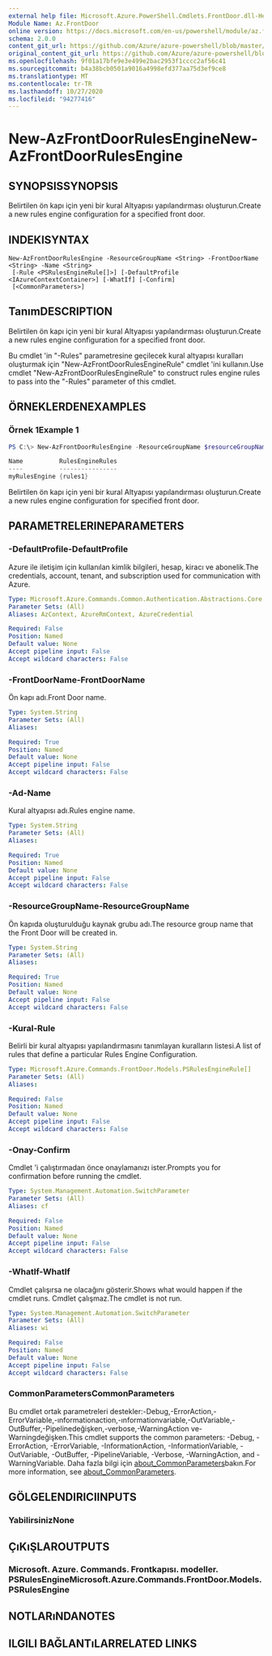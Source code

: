 ```yaml
---
external help file: Microsoft.Azure.PowerShell.Cmdlets.FrontDoor.dll-Help.xml
Module Name: Az.FrontDoor
online version: https://docs.microsoft.com/en-us/powershell/module/az.frontdoor/new-azfrontdoorrulesengine
schema: 2.0.0
content_git_url: https://github.com/Azure/azure-powershell/blob/master/src/FrontDoor/FrontDoor/help/New-AzFrontDoorRulesEngine.md
original_content_git_url: https://github.com/Azure/azure-powershell/blob/master/src/FrontDoor/FrontDoor/help/New-AzFrontDoorRulesEngine.md
ms.openlocfilehash: 9f01a17bfe9e3e499e2bac2953f1cccc2af56c41
ms.sourcegitcommit: b4a38bcb0501a9016a4998efd377aa75d3ef9ce8
ms.translationtype: MT
ms.contentlocale: tr-TR
ms.lasthandoff: 10/27/2020
ms.locfileid: "94277416"
---
```

# <span data-ttu-id="4a53e-101">New-AzFrontDoorRulesEngine</span><span class="sxs-lookup"><span data-stu-id="4a53e-101">New-AzFrontDoorRulesEngine</span></span>

## <span data-ttu-id="4a53e-102">SYNOPSIS</span><span class="sxs-lookup"><span data-stu-id="4a53e-102">SYNOPSIS</span></span>
<span data-ttu-id="4a53e-103">Belirtilen ön kapı için yeni bir kural Altyapısı yapılandırması oluşturun.</span><span class="sxs-lookup"><span data-stu-id="4a53e-103">Create a new rules engine configuration for a specified front door.</span></span> 

## <span data-ttu-id="4a53e-104">INDEKI</span><span class="sxs-lookup"><span data-stu-id="4a53e-104">SYNTAX</span></span>

```
New-AzFrontDoorRulesEngine -ResourceGroupName <String> -FrontDoorName <String> -Name <String>
 [-Rule <PSRulesEngineRule[]>] [-DefaultProfile <IAzureContextContainer>] [-WhatIf] [-Confirm]
 [<CommonParameters>]
```

## <span data-ttu-id="4a53e-105">Tanım</span><span class="sxs-lookup"><span data-stu-id="4a53e-105">DESCRIPTION</span></span>
<span data-ttu-id="4a53e-106">Belirtilen ön kapı için yeni bir kural Altyapısı yapılandırması oluşturun.</span><span class="sxs-lookup"><span data-stu-id="4a53e-106">Create a new rules engine configuration for a specified front door.</span></span> 

<span data-ttu-id="4a53e-107">Bu cmdlet 'in "-Rules" parametresine geçilecek kural altyapısı kuralları oluşturmak için "New-AzFrontDoorRulesEngineRule" cmdlet 'ini kullanın.</span><span class="sxs-lookup"><span data-stu-id="4a53e-107">Use cmdlet "New-AzFrontDoorRulesEngineRule" to construct rules engine rules to pass into the "-Rules" parameter of this cmdlet.</span></span>

## <span data-ttu-id="4a53e-108">ÖRNEKLERDEN</span><span class="sxs-lookup"><span data-stu-id="4a53e-108">EXAMPLES</span></span>

### <span data-ttu-id="4a53e-109">Örnek 1</span><span class="sxs-lookup"><span data-stu-id="4a53e-109">Example 1</span></span>
```powershell
PS C:\> New-AzFrontDoorRulesEngine -ResourceGroupName $resourceGroupName -FrontDoorName $frontDoorName -Name myRulesEngine -Rule $rulesEngineRule1

Name          RulesEngineRules
----          ----------------
myRulesEngine {rules1}
```

<span data-ttu-id="4a53e-110">Belirtilen ön kapı için yeni bir kural Altyapısı yapılandırması oluşturun.</span><span class="sxs-lookup"><span data-stu-id="4a53e-110">Create a new rules engine configuration for specified front door.</span></span>

## <span data-ttu-id="4a53e-111">PARAMETRELERINE</span><span class="sxs-lookup"><span data-stu-id="4a53e-111">PARAMETERS</span></span>

### <span data-ttu-id="4a53e-112">-DefaultProfile</span><span class="sxs-lookup"><span data-stu-id="4a53e-112">-DefaultProfile</span></span>
<span data-ttu-id="4a53e-113">Azure ile iletişim için kullanılan kimlik bilgileri, hesap, kiracı ve abonelik.</span><span class="sxs-lookup"><span data-stu-id="4a53e-113">The credentials, account, tenant, and subscription used for communication with Azure.</span></span>

```yaml
Type: Microsoft.Azure.Commands.Common.Authentication.Abstractions.Core.IAzureContextContainer
Parameter Sets: (All)
Aliases: AzContext, AzureRmContext, AzureCredential

Required: False
Position: Named
Default value: None
Accept pipeline input: False
Accept wildcard characters: False
```

### <span data-ttu-id="4a53e-114">-FrontDoorName</span><span class="sxs-lookup"><span data-stu-id="4a53e-114">-FrontDoorName</span></span>
<span data-ttu-id="4a53e-115">Ön kapı adı.</span><span class="sxs-lookup"><span data-stu-id="4a53e-115">Front Door name.</span></span>

```yaml
Type: System.String
Parameter Sets: (All)
Aliases:

Required: True
Position: Named
Default value: None
Accept pipeline input: False
Accept wildcard characters: False
```

### <span data-ttu-id="4a53e-116">-Ad</span><span class="sxs-lookup"><span data-stu-id="4a53e-116">-Name</span></span>
<span data-ttu-id="4a53e-117">Kural altyapısı adı.</span><span class="sxs-lookup"><span data-stu-id="4a53e-117">Rules engine name.</span></span>

```yaml
Type: System.String
Parameter Sets: (All)
Aliases:

Required: True
Position: Named
Default value: None
Accept pipeline input: False
Accept wildcard characters: False
```

### <span data-ttu-id="4a53e-118">-ResourceGroupName</span><span class="sxs-lookup"><span data-stu-id="4a53e-118">-ResourceGroupName</span></span>
<span data-ttu-id="4a53e-119">Ön kapıda oluşturulduğu kaynak grubu adı.</span><span class="sxs-lookup"><span data-stu-id="4a53e-119">The resource group name that the Front Door will be created in.</span></span>

```yaml
Type: System.String
Parameter Sets: (All)
Aliases:

Required: True
Position: Named
Default value: None
Accept pipeline input: False
Accept wildcard characters: False
```

### <span data-ttu-id="4a53e-120">-Kural</span><span class="sxs-lookup"><span data-stu-id="4a53e-120">-Rule</span></span>
<span data-ttu-id="4a53e-121">Belirli bir kural altyapısı yapılandırmasını tanımlayan kuralların listesi.</span><span class="sxs-lookup"><span data-stu-id="4a53e-121">A list of rules that define a particular Rules Engine Configuration.</span></span>

```yaml
Type: Microsoft.Azure.Commands.FrontDoor.Models.PSRulesEngineRule[]
Parameter Sets: (All)
Aliases:

Required: False
Position: Named
Default value: None
Accept pipeline input: False
Accept wildcard characters: False
```

### <span data-ttu-id="4a53e-122">-Onay</span><span class="sxs-lookup"><span data-stu-id="4a53e-122">-Confirm</span></span>
<span data-ttu-id="4a53e-123">Cmdlet 'i çalıştırmadan önce onaylamanızı ister.</span><span class="sxs-lookup"><span data-stu-id="4a53e-123">Prompts you for confirmation before running the cmdlet.</span></span>

```yaml
Type: System.Management.Automation.SwitchParameter
Parameter Sets: (All)
Aliases: cf

Required: False
Position: Named
Default value: None
Accept pipeline input: False
Accept wildcard characters: False
```

### <span data-ttu-id="4a53e-124">-WhatIf</span><span class="sxs-lookup"><span data-stu-id="4a53e-124">-WhatIf</span></span>
<span data-ttu-id="4a53e-125">Cmdlet çalışırsa ne olacağını gösterir.</span><span class="sxs-lookup"><span data-stu-id="4a53e-125">Shows what would happen if the cmdlet runs.</span></span> <span data-ttu-id="4a53e-126">Cmdlet çalışmaz.</span><span class="sxs-lookup"><span data-stu-id="4a53e-126">The cmdlet is not run.</span></span>

```yaml
Type: System.Management.Automation.SwitchParameter
Parameter Sets: (All)
Aliases: wi

Required: False
Position: Named
Default value: None
Accept pipeline input: False
Accept wildcard characters: False
```

### <span data-ttu-id="4a53e-127">CommonParameters</span><span class="sxs-lookup"><span data-stu-id="4a53e-127">CommonParameters</span></span>
<span data-ttu-id="4a53e-128">Bu cmdlet ortak parametreleri destekler:-Debug,-ErrorAction,-ErrorVariable,-ınformationaction,-ınformationvariable,-OutVariable,-OutBuffer,-Pipelinedeğişken,-verbose,-WarningAction ve-Warningdeğişken.</span><span class="sxs-lookup"><span data-stu-id="4a53e-128">This cmdlet supports the common parameters: -Debug, -ErrorAction, -ErrorVariable, -InformationAction, -InformationVariable, -OutVariable, -OutBuffer, -PipelineVariable, -Verbose, -WarningAction, and -WarningVariable.</span></span> <span data-ttu-id="4a53e-129">Daha fazla bilgi için [about_CommonParameters](http://go.microsoft.com/fwlink/?LinkID=113216)bakın.</span><span class="sxs-lookup"><span data-stu-id="4a53e-129">For more information, see [about_CommonParameters](http://go.microsoft.com/fwlink/?LinkID=113216).</span></span>

## <span data-ttu-id="4a53e-130">GÖLGELENDIRICI</span><span class="sxs-lookup"><span data-stu-id="4a53e-130">INPUTS</span></span>

### <span data-ttu-id="4a53e-131">Yabilirsiniz</span><span class="sxs-lookup"><span data-stu-id="4a53e-131">None</span></span>

## <span data-ttu-id="4a53e-132">ÇıKıŞLAR</span><span class="sxs-lookup"><span data-stu-id="4a53e-132">OUTPUTS</span></span>

### <span data-ttu-id="4a53e-133">Microsoft. Azure. Commands. Frontkapısı. modeller. PSRulesEngine</span><span class="sxs-lookup"><span data-stu-id="4a53e-133">Microsoft.Azure.Commands.FrontDoor.Models.PSRulesEngine</span></span>

## <span data-ttu-id="4a53e-134">NOTLARıNDA</span><span class="sxs-lookup"><span data-stu-id="4a53e-134">NOTES</span></span>

## <span data-ttu-id="4a53e-135">ILGILI BAĞLANTıLAR</span><span class="sxs-lookup"><span data-stu-id="4a53e-135">RELATED LINKS</span></span>
